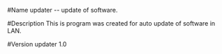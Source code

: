 #Name
updater -- update of software.

#Description
This is program was created for auto update of software in LAN.

#Version
updater 1.0



